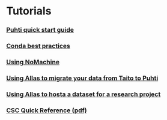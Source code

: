 # Tutorials

### [Puhti quick start guide](tutorials/puhti_quick.md)
### [Conda best practices](tutorials/conda.md)
### [Using NoMachine](tutorials/nomachine-usage.md)
### [Using Allas to migrate your data from Taito to Puhti](../data/Allas/migration_tutorial.md)
### [Using Allas to hosta a dataset for a research project](../data/Allas/allas_project_example.md)
### [CSC Quick Reference (pdf)](../img/csc-quick-reference-2019-11-21.pdf)
